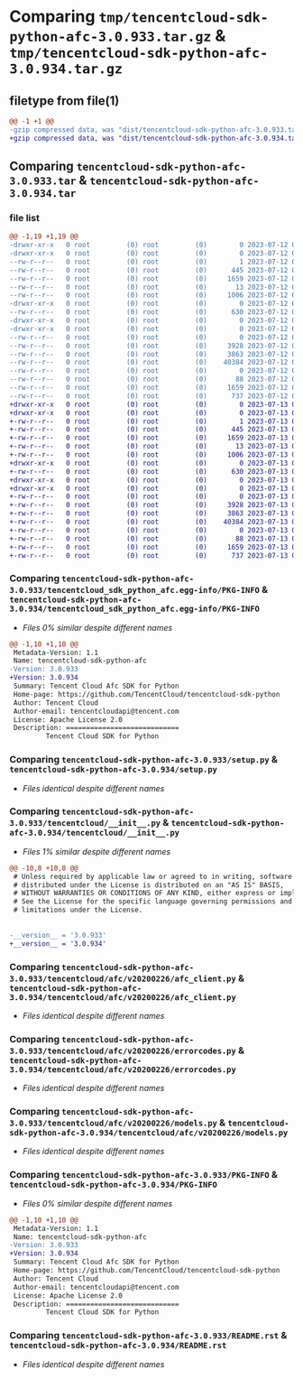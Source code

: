 # Comparing `tmp/tencentcloud-sdk-python-afc-3.0.933.tar.gz` & `tmp/tencentcloud-sdk-python-afc-3.0.934.tar.gz`

## filetype from file(1)

```diff
@@ -1 +1 @@
-gzip compressed data, was "dist/tencentcloud-sdk-python-afc-3.0.933.tar", last modified: Wed Jul 12 00:18:25 2023, max compression
+gzip compressed data, was "dist/tencentcloud-sdk-python-afc-3.0.934.tar", last modified: Thu Jul 13 00:14:06 2023, max compression
```

## Comparing `tencentcloud-sdk-python-afc-3.0.933.tar` & `tencentcloud-sdk-python-afc-3.0.934.tar`

### file list

```diff
@@ -1,19 +1,19 @@
-drwxr-xr-x   0 root         (0) root         (0)        0 2023-07-12 00:18:25.000000 tencentcloud-sdk-python-afc-3.0.933/
-drwxr-xr-x   0 root         (0) root         (0)        0 2023-07-12 00:18:25.000000 tencentcloud-sdk-python-afc-3.0.933/tencentcloud_sdk_python_afc.egg-info/
--rw-r--r--   0 root         (0) root         (0)        1 2023-07-12 00:18:25.000000 tencentcloud-sdk-python-afc-3.0.933/tencentcloud_sdk_python_afc.egg-info/dependency_links.txt
--rw-r--r--   0 root         (0) root         (0)      445 2023-07-12 00:18:25.000000 tencentcloud-sdk-python-afc-3.0.933/tencentcloud_sdk_python_afc.egg-info/SOURCES.txt
--rw-r--r--   0 root         (0) root         (0)     1659 2023-07-12 00:18:25.000000 tencentcloud-sdk-python-afc-3.0.933/tencentcloud_sdk_python_afc.egg-info/PKG-INFO
--rw-r--r--   0 root         (0) root         (0)       13 2023-07-12 00:18:25.000000 tencentcloud-sdk-python-afc-3.0.933/tencentcloud_sdk_python_afc.egg-info/top_level.txt
--rw-r--r--   0 root         (0) root         (0)     1006 2023-07-12 00:18:25.000000 tencentcloud-sdk-python-afc-3.0.933/setup.py
-drwxr-xr-x   0 root         (0) root         (0)        0 2023-07-12 00:18:25.000000 tencentcloud-sdk-python-afc-3.0.933/tencentcloud/
--rw-r--r--   0 root         (0) root         (0)      630 2023-07-12 00:18:25.000000 tencentcloud-sdk-python-afc-3.0.933/tencentcloud/__init__.py
-drwxr-xr-x   0 root         (0) root         (0)        0 2023-07-12 00:18:25.000000 tencentcloud-sdk-python-afc-3.0.933/tencentcloud/afc/
-drwxr-xr-x   0 root         (0) root         (0)        0 2023-07-12 00:18:25.000000 tencentcloud-sdk-python-afc-3.0.933/tencentcloud/afc/v20200226/
--rw-r--r--   0 root         (0) root         (0)        0 2023-07-12 00:18:25.000000 tencentcloud-sdk-python-afc-3.0.933/tencentcloud/afc/v20200226/__init__.py
--rw-r--r--   0 root         (0) root         (0)     3928 2023-07-12 00:18:25.000000 tencentcloud-sdk-python-afc-3.0.933/tencentcloud/afc/v20200226/afc_client.py
--rw-r--r--   0 root         (0) root         (0)     3863 2023-07-12 00:18:25.000000 tencentcloud-sdk-python-afc-3.0.933/tencentcloud/afc/v20200226/errorcodes.py
--rw-r--r--   0 root         (0) root         (0)    40384 2023-07-12 00:18:25.000000 tencentcloud-sdk-python-afc-3.0.933/tencentcloud/afc/v20200226/models.py
--rw-r--r--   0 root         (0) root         (0)        0 2023-07-12 00:18:25.000000 tencentcloud-sdk-python-afc-3.0.933/tencentcloud/afc/__init__.py
--rw-r--r--   0 root         (0) root         (0)       88 2023-07-12 00:18:25.000000 tencentcloud-sdk-python-afc-3.0.933/setup.cfg
--rw-r--r--   0 root         (0) root         (0)     1659 2023-07-12 00:18:25.000000 tencentcloud-sdk-python-afc-3.0.933/PKG-INFO
--rw-r--r--   0 root         (0) root         (0)      737 2023-07-12 00:18:25.000000 tencentcloud-sdk-python-afc-3.0.933/README.rst
+drwxr-xr-x   0 root         (0) root         (0)        0 2023-07-13 00:14:06.000000 tencentcloud-sdk-python-afc-3.0.934/
+drwxr-xr-x   0 root         (0) root         (0)        0 2023-07-13 00:14:06.000000 tencentcloud-sdk-python-afc-3.0.934/tencentcloud_sdk_python_afc.egg-info/
+-rw-r--r--   0 root         (0) root         (0)        1 2023-07-13 00:14:06.000000 tencentcloud-sdk-python-afc-3.0.934/tencentcloud_sdk_python_afc.egg-info/dependency_links.txt
+-rw-r--r--   0 root         (0) root         (0)      445 2023-07-13 00:14:06.000000 tencentcloud-sdk-python-afc-3.0.934/tencentcloud_sdk_python_afc.egg-info/SOURCES.txt
+-rw-r--r--   0 root         (0) root         (0)     1659 2023-07-13 00:14:06.000000 tencentcloud-sdk-python-afc-3.0.934/tencentcloud_sdk_python_afc.egg-info/PKG-INFO
+-rw-r--r--   0 root         (0) root         (0)       13 2023-07-13 00:14:06.000000 tencentcloud-sdk-python-afc-3.0.934/tencentcloud_sdk_python_afc.egg-info/top_level.txt
+-rw-r--r--   0 root         (0) root         (0)     1006 2023-07-13 00:14:06.000000 tencentcloud-sdk-python-afc-3.0.934/setup.py
+drwxr-xr-x   0 root         (0) root         (0)        0 2023-07-13 00:14:06.000000 tencentcloud-sdk-python-afc-3.0.934/tencentcloud/
+-rw-r--r--   0 root         (0) root         (0)      630 2023-07-13 00:14:06.000000 tencentcloud-sdk-python-afc-3.0.934/tencentcloud/__init__.py
+drwxr-xr-x   0 root         (0) root         (0)        0 2023-07-13 00:14:06.000000 tencentcloud-sdk-python-afc-3.0.934/tencentcloud/afc/
+drwxr-xr-x   0 root         (0) root         (0)        0 2023-07-13 00:14:06.000000 tencentcloud-sdk-python-afc-3.0.934/tencentcloud/afc/v20200226/
+-rw-r--r--   0 root         (0) root         (0)        0 2023-07-13 00:14:06.000000 tencentcloud-sdk-python-afc-3.0.934/tencentcloud/afc/v20200226/__init__.py
+-rw-r--r--   0 root         (0) root         (0)     3928 2023-07-13 00:14:06.000000 tencentcloud-sdk-python-afc-3.0.934/tencentcloud/afc/v20200226/afc_client.py
+-rw-r--r--   0 root         (0) root         (0)     3863 2023-07-13 00:14:06.000000 tencentcloud-sdk-python-afc-3.0.934/tencentcloud/afc/v20200226/errorcodes.py
+-rw-r--r--   0 root         (0) root         (0)    40384 2023-07-13 00:14:06.000000 tencentcloud-sdk-python-afc-3.0.934/tencentcloud/afc/v20200226/models.py
+-rw-r--r--   0 root         (0) root         (0)        0 2023-07-13 00:14:06.000000 tencentcloud-sdk-python-afc-3.0.934/tencentcloud/afc/__init__.py
+-rw-r--r--   0 root         (0) root         (0)       88 2023-07-13 00:14:06.000000 tencentcloud-sdk-python-afc-3.0.934/setup.cfg
+-rw-r--r--   0 root         (0) root         (0)     1659 2023-07-13 00:14:06.000000 tencentcloud-sdk-python-afc-3.0.934/PKG-INFO
+-rw-r--r--   0 root         (0) root         (0)      737 2023-07-13 00:14:06.000000 tencentcloud-sdk-python-afc-3.0.934/README.rst
```

### Comparing `tencentcloud-sdk-python-afc-3.0.933/tencentcloud_sdk_python_afc.egg-info/PKG-INFO` & `tencentcloud-sdk-python-afc-3.0.934/tencentcloud_sdk_python_afc.egg-info/PKG-INFO`

 * *Files 0% similar despite different names*

```diff
@@ -1,10 +1,10 @@
 Metadata-Version: 1.1
 Name: tencentcloud-sdk-python-afc
-Version: 3.0.933
+Version: 3.0.934
 Summary: Tencent Cloud Afc SDK for Python
 Home-page: https://github.com/TencentCloud/tencentcloud-sdk-python
 Author: Tencent Cloud
 Author-email: tencentcloudapi@tencent.com
 License: Apache License 2.0
 Description: ============================
         Tencent Cloud SDK for Python
```

### Comparing `tencentcloud-sdk-python-afc-3.0.933/setup.py` & `tencentcloud-sdk-python-afc-3.0.934/setup.py`

 * *Files identical despite different names*

### Comparing `tencentcloud-sdk-python-afc-3.0.933/tencentcloud/__init__.py` & `tencentcloud-sdk-python-afc-3.0.934/tencentcloud/__init__.py`

 * *Files 1% similar despite different names*

```diff
@@ -10,8 +10,8 @@
 # Unless required by applicable law or agreed to in writing, software
 # distributed under the License is distributed on an "AS IS" BASIS,
 # WITHOUT WARRANTIES OR CONDITIONS OF ANY KIND, either express or implied.
 # See the License for the specific language governing permissions and
 # limitations under the License.
 
 
-__version__ = '3.0.933'
+__version__ = '3.0.934'
```

### Comparing `tencentcloud-sdk-python-afc-3.0.933/tencentcloud/afc/v20200226/afc_client.py` & `tencentcloud-sdk-python-afc-3.0.934/tencentcloud/afc/v20200226/afc_client.py`

 * *Files identical despite different names*

### Comparing `tencentcloud-sdk-python-afc-3.0.933/tencentcloud/afc/v20200226/errorcodes.py` & `tencentcloud-sdk-python-afc-3.0.934/tencentcloud/afc/v20200226/errorcodes.py`

 * *Files identical despite different names*

### Comparing `tencentcloud-sdk-python-afc-3.0.933/tencentcloud/afc/v20200226/models.py` & `tencentcloud-sdk-python-afc-3.0.934/tencentcloud/afc/v20200226/models.py`

 * *Files identical despite different names*

### Comparing `tencentcloud-sdk-python-afc-3.0.933/PKG-INFO` & `tencentcloud-sdk-python-afc-3.0.934/PKG-INFO`

 * *Files 0% similar despite different names*

```diff
@@ -1,10 +1,10 @@
 Metadata-Version: 1.1
 Name: tencentcloud-sdk-python-afc
-Version: 3.0.933
+Version: 3.0.934
 Summary: Tencent Cloud Afc SDK for Python
 Home-page: https://github.com/TencentCloud/tencentcloud-sdk-python
 Author: Tencent Cloud
 Author-email: tencentcloudapi@tencent.com
 License: Apache License 2.0
 Description: ============================
         Tencent Cloud SDK for Python
```

### Comparing `tencentcloud-sdk-python-afc-3.0.933/README.rst` & `tencentcloud-sdk-python-afc-3.0.934/README.rst`

 * *Files identical despite different names*

